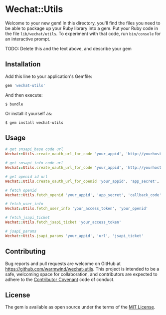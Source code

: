 # Wechat::Utils

Welcome to your new gem! In this directory, you'll find the files you need to be able to package up your Ruby library into a gem. Put your Ruby code in the file `lib/wechat/utils`. To experiment with that code, run `bin/console` for an interactive prompt.

TODO: Delete this and the text above, and describe your gem

## Installation

Add this line to your application's Gemfile:

```ruby
gem 'wechat-utils'
```

And then execute:

    $ bundle

Or install it yourself as:

    $ gem install wechat-utils

## Usage

```ruby
# get snsapi_base code url
Wechat::Utils.create_oauth_url_for_code 'your_appid', 'http://yourhost.com', false, 'custom_state'

# get snsapi_info code url
Wechat::Utils.create_oauth_url_for_code 'your_appid', 'http://yourhost.com', true, 'custom_state'

# get openid id url
Wechat::Utils.create_oauth_url_for_openid 'your_appid', 'app_secret', 'code'

# fetch openid
Wechat::Utils.fetch_openid 'your_appid', 'app_secret', 'callback_code'

# fetch_user_info
Wechat::Utils.fetch_user_info 'your_access_token', 'your_openid'

# fetch_jsapi_ticket
Wechat::Utils.fetch_jsapi_ticket 'your_access_token'

# jsapi_params
Wechat::Utils.jsapi_params 'your_appid', 'url', 'jsapi_ticket'
```

## Contributing

Bug reports and pull requests are welcome on GitHub at https://github.com/warmwind/wechat-utils. This project is intended to be a safe, welcoming space for collaboration, and contributors are expected to adhere to the [Contributor Covenant](contributor-covenant.org) code of conduct.


## License

The gem is available as open source under the terms of the [MIT License](http://opensource.org/licenses/MIT).

